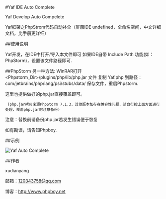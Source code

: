 #Yaf IDE Auto Complete

Yaf Develop Auto Compelete

Yaf框架之PhpStrom代码自动补全（屏蔽IDE undefined，全命名空间，中文详细文档，比手册更详细）

##使用说明

Yaf开发，在IDE中打开/导入本文件即可
如果IDE自带 Include Path 功能(如：PhpStorm)，设置该文件路径即可.

##PhpStorm 另一种方法:
WinRAR打开 <Phpstorm_Dir>/plugins/php/lib/php.jar 文件
复制 Yaf.php 到路径：com/jetbrains/php/lang/psi/stubs/data/
保存文件，重启Phpstorm.

这里也提供做好的php.jar直接覆盖即可。

     (php.jar拷贝来源PhpStorm 7.1.3，其他版本如存在兼容性问题，请自行按上面方面进行处理，覆盖php.jar时注意备份)

注意：替换前请备份php.jar若发生错误便于恢复

如有勘误，请告知Phpboy.

##示例

![Yaf Auto Complete][1]

  [1]: http://www.phpboy.net/wp-content/uploads/2014/04/Yaf.auto_.complete-e1396700109456.jpg

##作者

xudianyang

邮箱：<120343758@qq.com>

博客：<http://www.phpboy.net>